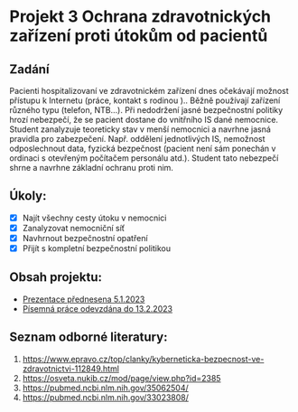 # Projekt 3 Ochrana zdravotnických zařízení proti útokům od pacientů  

## Zadání

Pacienti hospitalizovaní ve zdravotnickém zařízení dnes očekávají možnost přístupu k Internetu (práce, kontakt s rodinou ).. Běžně používají zařízení různého typu (telefon, NTB…). Při nedodržení jasné bezpečnostní politiky hrozí nebezpečí, že se pacient dostane do vnitřního IS dané nemocnice. Student zanalyzuje teoreticky stav v menší nemocnici a navrhne jasná pravidla pro zabezpečení. Např. oddělení  jednotlivých IS, nemožnost odposlechnout data, fyzická bezpečnost (pacient není sám ponechán v ordinaci s otevřeným počítačem personálu atd.). Student tato nebezpečí shrne a navrhne základní ochranu proti nim.


## Úkoly:

- [X] Najít všechny cesty útoku v nemocnici  
- [X] Zanalyzovat nemocniční síť
- [X] Navhrnout bezpečnostní opatření
- [X] Přijít s kompletní bezpečnostní politikou

## Obsah projektu:

- [Prezentace přednesena 5.1.2023](prezen.pptx)
- [Písemná práce odevzdána do 13.2.2023](projekt3_Kochanek.docx)

## Seznam odborné literatury:

1. <https://www.epravo.cz/top/clanky/kyberneticka-bezpecnost-ve-zdravotnictvi-112849.html>
2. <https://osveta.nukib.cz/mod/page/view.php?id=2385>
3. <https://pubmed.ncbi.nlm.nih.gov/35062504/>
4. <https://pubmed.ncbi.nlm.nih.gov/33023808/>




